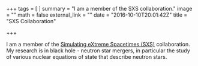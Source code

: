 +++
tags = [
]
summary = "I am a member of the SXS collaboration."
image = ""
math = false
external_link = ""
date = "2016-10-10T20:01:42Z"
title = "SXS Collaboration"

+++

I am a member of the [Simulating eXtreme Spacetimes (SXS)](https://www.black-holes.org) collaboration.  My research is in black hole - neutron star mergers, in particular the study of various nuclear equations of state that describe neutron stars. 
